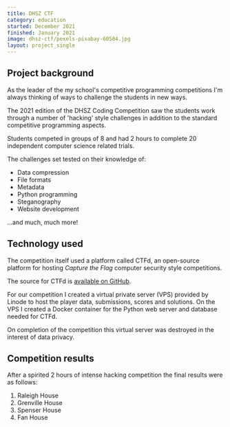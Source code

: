```yaml
---
title: DHSZ CTF
category: education
started: December 2021
finished: January 2021
image: dhsz-ctf/pexels-pixabay-60504.jpg
layout: project_single
---
```

## Project background

As the leader of the my school's competitive programming competitions I'm always thinking of ways to challenge the students in new ways.

The 2021 edition of the DHSZ Coding Competition saw the students work through a number of 'hacking' style challenges in addition to the standard competitive programming aspects.

Students competed in groups of 8 and had 2 hours to complete 20 independent computer science related trials. 

The challenges set tested on their knowledge of:

- Data compression
- File formats
- Metadata
- Python programming
- Steganography
- Website development

...and much, much more!

## Technology used

The competition itself used a  platform called CTFd, an open-source platform for hosting *Capture the Flag* computer security style competitions. 

The source for CTFd is [available on GitHub](https://github.com/CTFd/CTFd).

For our competition I created a virtual private server (VPS) provided by Linode to host the player data, submissions, scores and solutions. On the VPS I created a Docker container for the Python web server and database needed for CTFd.

On completion of the competition this virtual server was destroyed in the interest of data privacy.

## Competition results

After a spirited 2 hours of intense hacking competition the final results were as follows:

1. Raleigh House
2. Grenville House
3. Spenser House
4. Fan House